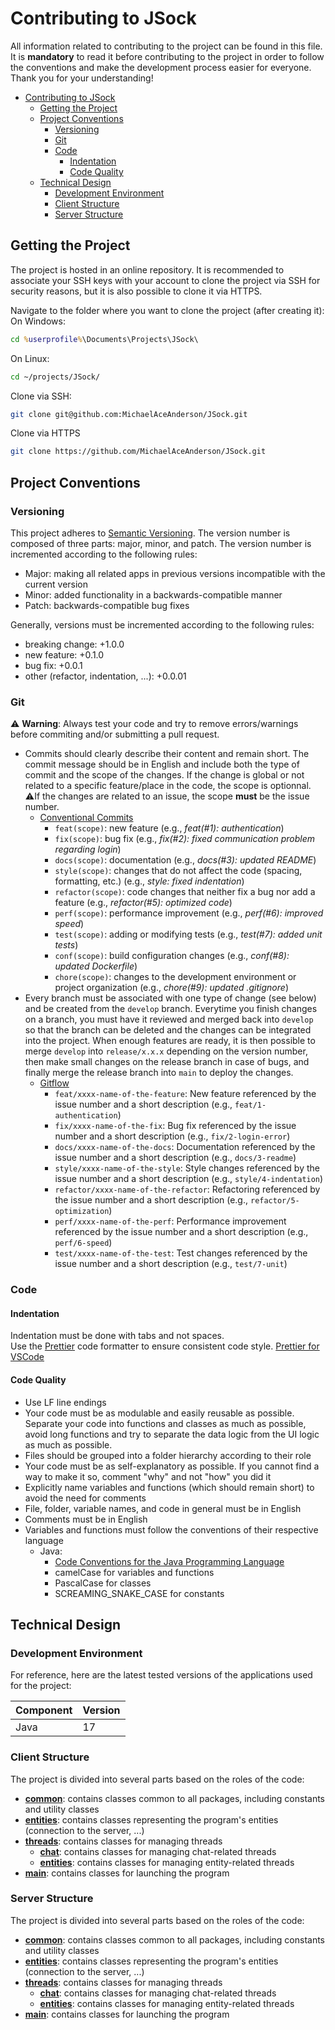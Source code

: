 # Contributing to JSock

All information related to contributing to the project can be found in this file. It is **mandatory** to read it before contributing to the project in order to follow the conventions and make the development process easier for everyone. Thank you for your understanding!

- [Contributing to JSock](#contributing-to-jsock)
	- [Getting the Project](#getting-the-project)
	- [Project Conventions](#project-conventions)
		- [Versioning](#versioning)
		- [Git](#git)
		- [Code](#code)
			- [Indentation](#indentation)
			- [Code Quality](#code-quality)
	- [Technical Design](#technical-design)
		- [Development Environment](#development-environment)
		- [Client Structure](#client-structure)
		- [Server Structure](#server-structure)

## Getting the Project

The project is hosted in an online repository. It is recommended to associate your SSH keys with your account to clone the project via SSH for security reasons, but it is also possible to clone it via HTTPS.

Navigate to the folder where you want to clone the project (after creating it):  
On Windows:

```bat
cd %userprofile%\Documents\Projects\JSock\
```

On Linux:

```bash
cd ~/projects/JSock/
```

Clone via SSH:  

```bash
git clone git@github.com:MichaelAceAnderson/JSock.git
```

Clone via HTTPS

```bash
git clone https://github.com/MichaelAceAnderson/JSock.git
```

## Project Conventions

### Versioning

This project adheres to [Semantic Versioning](https://semver.org/). The version number is composed of three parts: major, minor, and patch. The version number is incremented according to the following rules:

- Major: making all related apps in previous versions incompatible with the current version
- Minor: added functionality in a backwards-compatible manner
- Patch: backwards-compatible bug fixes

Generally, versions must be incremented according to the following rules:

- breaking change: +1.0.0
- new feature: +0.1.0
- bug fix: +0.0.1
- other (refactor, indentation, ...): +0.0.01

### Git

⚠️ **Warning**: Always test your code and try to remove errors/warnings before commiting and/or submitting a pull request.  

- Commits should clearly describe their content and remain short. The commit message should be in English and include both the type of commit and the scope of the changes. If the change is global or not related to a specific feature/place in the code, the scope is optionnal.  
  ⚠️If the changes are related to an issue, the scope **must** be the issue number.
  - [Conventional Commits](https://www.conventionalcommits.org/en/v1.0.0/)
    - `feat(scope)`: new feature (e.g., *feat(#1): authentication*)
    - `fix(scope)`: bug fix (e.g., *fix(#2): fixed communication problem regarding login*)
    - `docs(scope)`: documentation (e.g., *docs(#3): updated README*)
    - `style(scope)`: changes that do not affect the code (spacing, formatting, etc.) (e.g., *style: fixed indentation*)
    - `refactor(scope)`: code changes that neither fix a bug nor add a feature (e.g., *refactor(#5): optimized code*)
    - `perf(scope)`: performance improvement (e.g., *perf(#6): improved speed*)
    - `test(scope)`: adding or modifying tests (e.g., *test(#7): added unit tests*)
    - `conf(scope)`: build configuration changes (e.g., *conf(#8): updated Dockerfile*)
    - `chore(scope)`: changes to the development environment or project organization (e.g., *chore(#9): updated .gitignore*)
- Every branch must be associated with one type of change (see below) and be created from the `develop` branch. Everytime you finish changes on a branch, you must have it reviewed and merged back into `develop` so that the branch can be deleted and the changes can be integrated into the project. When enough features are ready, it is then possible to merge `develop` into `release/x.x.x` depending on the version number, then make small changes on the release branch in case of bugs, and finally merge the release branch into `main` to deploy the changes.
  - [Gitflow](https://www.atlassian.com/git/tutorials/comparing-workflows/gitflow-workflow)
    - `feat/xxxx-name-of-the-feature`: New feature referenced by the issue number and a short description (e.g., `feat/1-authentication`)
    - `fix/xxxx-name-of-the-fix`: Bug fix referenced by the issue number and a short description (e.g., `fix/2-login-error`)
    - `docs/xxxx-name-of-the-docs`: Documentation referenced by the issue number and a short description (e.g., `docs/3-readme`)
    - `style/xxxx-name-of-the-style`: Style changes referenced by the issue number and a short description (e.g., `style/4-indentation`)
    - `refactor/xxxx-name-of-the-refactor`: Refactoring referenced by the issue number and a short description (e.g., `refactor/5-optimization`)
    - `perf/xxxx-name-of-the-perf`: Performance improvement referenced by the issue number and a short description (e.g., `perf/6-speed`)
    - `test/xxxx-name-of-the-test`: Test changes referenced by the issue number and a short description (e.g., `test/7-unit`)

### Code

#### Indentation

Indentation must be done with tabs and not spaces.  
Use the [Prettier](https://prettier.io/) code formatter to ensure consistent code style. [Prettier for VSCode](https://marketplace.visualstudio.com/items?itemName=esbenp.prettier-vscode)

#### Code Quality

- Use LF line endings
- Your code must be as modulable and easily reusable as possible. Separate your code into functions and classes as much as possible, avoid long functions and try to separate the data logic from the UI logic as much as possible.
- Files should be grouped into a folder hierarchy according to their role
- Your code must be as self-explanatory as possible. If you cannot find a way to make it so, comment "why" and not "how" you did it
- Explicitly name variables and functions (which should remain short) to avoid the need for comments
- File, folder, variable names, and code in general must be in English
- Comments must be in English
- Variables and functions must follow the conventions of their respective language
  - Java:
    - [Code Conventions for the Java Programming Language](https://www.oracle.com/java/technologies/javase/codeconventions-contents.html)
    - camelCase for variables and functions
    - PascalCase for classes
    - SCREAMING_SNAKE_CASE for constants

## Technical Design

### Development Environment

For reference, here are the latest tested versions of the applications used for the project:

| Component     | Version     |
|---------------|-------------|
| Java          | 17          |

### Client Structure

The project is divided into several parts based on the roles of the code:

- [**common**](client/src/common/): contains classes common to all packages, including constants and utility classes
- [**entities**](client/src/entities/): contains classes representing the program's entities (connection to the server, ...)
- [**threads**](client/src/threads/): contains classes for managing threads
  - [**chat**](client/src/threads/chat/): contains classes for managing chat-related threads
  - [**entities**](server/src/threads/entities/): contains classes for managing entity-related threads
- [**main**](client/src/main/): contains classes for launching the program

### Server Structure

The project is divided into several parts based on the roles of the code:

- [**common**](server/src/common/): contains classes common to all packages, including constants and utility classes
- [**entities**](server/src/entities/): contains classes representing the program's entities (connection to the server, ...)
- [**threads**](server/src/threads/): contains classes for managing threads
  - [**chat**](server/src/threads/chat/): contains classes for managing chat-related threads
  - [**entities**](server/src/threads/entities/): contains classes for managing entity-related threads
- [**main**](server/src/main/): contains classes for launching the program
